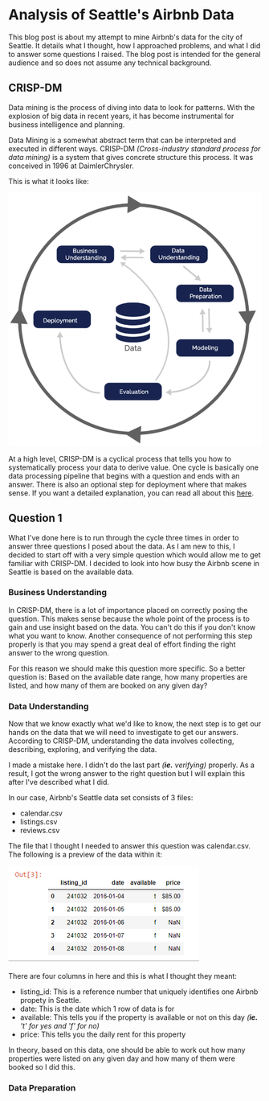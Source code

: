 # Analysis of Seattle's Airbnb Data
This blog post is about my attempt to mine Airbnb's data for the city of Seattle. It details what I thought, how I approached problems, and what I did to answer some questions I raised. The blog post is intended for the general audience and so does not assume any technical background.

## CRISP-DM
Data mining is the process of diving into data to look for patterns. With the explosion of big data in recent years, it has become instrumental for business intelligence and planning.

Data Mining is a somewhat abstract term that can be interpreted and executed in different ways. CRISP-DM *(Cross-industry standard process for data mining)* is a system that gives concrete structure this process. It was conceived in 1996 at DaimlerChrysler.

This is what it looks like:

![](https://github.com/Ravi5ingh/seattle-airbnb-analysis/blob/master/viz/CRISP-DM.png?raw=true)

At a high level, CRISP-DM is a cyclical process that tells you how to systematically process your data to derive value. One cycle is basically one data processing pipeline that begins with a question and ends with an answer. There is also an optional step for deployment where that makes sense. If you want a detailed explanation, you can read all about this [here](ftp://ftp.software.ibm.com/software/analytics/spss/support/Modeler/Documentation/14/UserManual/CRISP-DM.pdf).

## Question 1
What I've done here is to run through the cycle three times in order to answer three questions I
posed about the data. As I am new to this, I decided to start off with a very simple question which
would allow me to get familiar with CRISP-DM. I decided to look into how busy the Airbnb scene
in Seattle is based on the available data.

### Business Understanding
In CRISP-DM, there is a lot of importance placed on correctly posing the question. This makes sense because the whole point of the process is to gain and use insight based on the data. You can't do this if you don't know what you want to know. Another consequence of not performing this step properly is that you may spend a great deal of effort finding the right answer to the wrong question. 


For this reason we should make this question more specific. So a better question is: Based on the available date range, how many properties are listed, and how many of them are booked on any given day?

### Data Understanding
Now that we know exactly what we'd like to know, the next step is to get our hands on the data that we will need to investigate to get our answers. According to CRISP-DM, understanding the data involves collecting, describing, exploring, and verifying the data.

I made a mistake here. I didn't do the last part *(**ie.** verifying)* properly. As a result, I got the wrong answer to the right question but I will explain this after I've described what I did.

In our case, Airbnb's Seattle data set consists of 3 files:
* calendar.csv
* listings.csv
* reviews.csv

The file that I thought I needed to answer this question was calendar.csv. The following is a preview of the data within it:

![](https://github.com/Ravi5ingh/seattle-airbnb-analysis/blob/master/viz/jupyter/calendar.png?raw=true)

There are four columns in here and this is what I thought they meant:

* listing_id: This is a reference number that uniquely identifies one Airbnb propety in Seattle.
* date: This is the date which 1 row of data is for
* available: This tells you if the property is available or not on this day *(**ie.** 't' for yes and 'f' for no)* 
* price: This tells you the daily rent for this property

In theory, based on this data, one should be able to work out how many properties were listed on any given day and how many of them were booked so I did this.

### Data Preparation
